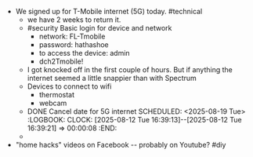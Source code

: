 - We signed up for T-Mobile internet (5G) today. #technical
	- we have 2 weeks to return it.
	- #security Basic login for device and network
		- network: FL-Tmobile
		- password: hathashoe
		- to access the device: admin
		- dch2Tmobile!
	- I got knocked off in the first couple of hours. But if anything the internet seemed a little snappier than with Spectrum
	- Devices to connect to wifi
		- thermostat
		- webcam
	- DONE Cancel date for 5G internet
	  SCHEDULED: <2025-08-19 Tue>
	  :LOGBOOK:
	  CLOCK: [2025-08-12 Tue 16:39:13]--[2025-08-12 Tue 16:39:21] =>  00:00:08
	  :END:
	-
- "home hacks" videos on Facebook -- probably on Youtube? #diy